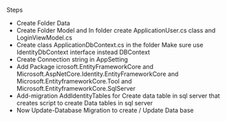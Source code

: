 Steps

- Create Folder Data
- Create Folder Model and In folder create ApplicationUser.cs class and LoginViewModel.cs 
- Create class ApplicationDbContext.cs in the folder
	Make sure use IdentityDbContext interface instead DBContext
- Create Connection string in AppSetting
- Add Package icrosoft.EntityFrameworkCore and Microsoft.AspNetCore.Identity.EntityFrameworkCore and Microsoft.EntityframeworkCore.Tool and Microsoft.EntityframeworkCore.SqlServer
- Add-migration AddIdentityTables for Create data table in sql server that creates script to create Data tables in sql server 
- Now Update-Database Migration to create / Update Data base


